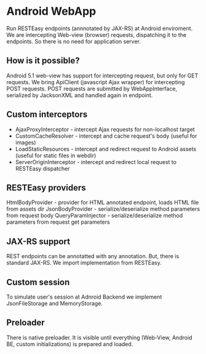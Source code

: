 # Android WebApp
Run RESTEasy endpoints (annnotated by JAX-RS) at Android enviroment.
We are intercepting Web-view (browser) requests, dispatching it to the endpoints. 
So there is no need for application server.

## How is it possible?
Android 5.1 web-view has support for intercepting request, but only for GET requests.
We bring ApiClient (javascript Ajax wrapper) for intercepting POST requests.
POST requests are submitted by WebAppInterface, serialized by JacksonXML and handled again in endpoint.

## Custom interceptors
- AjaxProxyInterceptor - intercept Ajax requests for non-localhost target
- CustomCacheResolver - intercept and cache request's body (useful for images)
- LoadStaticResources - intercept and redirect request to Android assets (useful for static files in webdir)
- ServerOriginInterceptor - intercept and redirect local request to RESTEasy dispatcher

## RESTEasy providers
HtmlBodyProvider - provider for HTML annotated endpoint, loads HTML file from assets dir
JsonBodyProvider - serialize/deserialize method parameters from request body
QueryParamInjector - serialize/deserialize method parameters from request get parameters

## JAX-RS support
REST endpoints can be annotatted with any annotation.
But, there is standard JAX-RS. We import implementation from RESTEasy.

## Custom session
To simulate user's session at Adnroid Backend we implement JsonFileStorage and MemoryStorage.

## Preloader
There is native preloader. It is visible until everything (Web-View, Android BE, custom initializations) is prepared and loaded.
